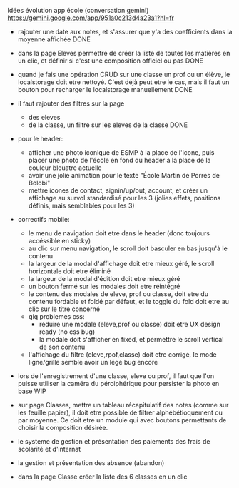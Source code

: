 Idées évolution app école (conversation gemini)
https://gemini.google.com/app/951a0c213d4a23a1?hl=fr






- rajouter une date aux notes, et s'assurer que y'a des coefficients dans la moyenne affichée
DONE
- dans la page Eleves permettre de créer la liste de toutes les matières en un clic, et définir si c'est une composition officiel ou pas
DONE
- quand je fais une opération CRUD sur une classe un prof ou un élève, le localstorage doit etre nettoyé. C'est déjà peut etre le cas, mais il faut un bouton pour recharger le localstorage manuellement
DONE
- il faut rajouter des filtres sur la page
    - des eleves
    - de la classe, un filtre sur les eleves de la classe
DONE
- pour le header:
    - afficher une photo iconique  de ESMP à la place de l'icone, puis placer une photo de l'école en fond du header à la place de la couleur bleuatre actuelle
    - avoir une jolie animation pour le texte "École Martin de Porrès de Bolobi"
    - mettre icones de contact, signin/up/out, account, et créer un affichage au survol standardisé pour les 3 (jolies effets, positions définis, mais semblables pour les 3) 
- correctifs mobile:
    - le menu de navigation doit etre dans le header (donc toujours accéssible en sticky)
    - au clic sur menu navigation, le scroll doit basculer en bas jusqu'à le contenu
    - la largeur de la modal d'affichage doit etre mieux géré, le scroll horizontale doit etre éliminé
    - la largeur de la modal d'édition doit etre mieux géré
    - un bouton fermé sur les modales doit etre réintégré
    - le contenu des modales de eleve, prof ou classe, doit etre du contenu fordable et foldé par défaut, et le toggle du fold doit etre au clic sur le titre concerné
    - qlq problemes css:
        - réduire une modale (eleve,prof ou classe) doit etre UX design ready (no css bug)
        - la modale doit s'afficher en fixed, et permettre le scroll vertical de son contenu
    - l'affichage du filtre (eleve,rpof,classe) doit etre corrigé, le mode ligne/grille semble avoir un légé bug encore

- lors de l'enregistrement d'une classe, eleve ou prof, il faut que l'on puisse utiliser la caméra du péroiphérique pour persister la photo en base
WIP
- sur page Classes, mettre un tableau récapitulatif des notes (comme sur les feuille papier), il doit etre possible de filtrer alphébétioquement ou par moyenne. Ce doit etre un module qui avec boutons permettants de choisir la composition désirée.
- le systeme de gestion et présentation des paiements des frais de scolarité et d'internat
- la gestion et présentation des absence (abandon)






- dans la page Classe créer la liste des 6 classes en un clic

